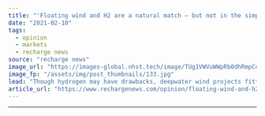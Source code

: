 ```yaml
---
title: "'Floating wind and H2 are a natural match – but not in the simple way often portrayed'"
date: "2021-02-10"
tags: 
  - opinion
  - markets
  - recharge news
source: "recharge news"
image_url: "https://images-global.nhst.tech/image/TUg1VWVuWWpRb0dhRmpCd2xDdlhsa1A2eERlTUl4WmRld0FzL2hHQ3JiND0=/nhst/binary/26622fbeccf87d1fa2a8c7c27280dae3"
image_fp: "/assets/img/post_thumbnails/133.jpg"
lead: "Though hydrogen may have drawbacks, deepwater wind projects fitted with electrolysers could be change the way we store and transport energy – and even power ships, says RV Ahilan"
article_url: "https://www.rechargenews.com/opinion/floating-wind-and-h2-are-a-natural-match-but-not-in-the-simple-way-often-portrayed/2-1-959954"
---
```


---
